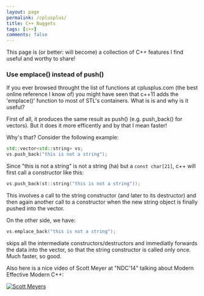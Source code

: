 ```yaml
---
layout: page
permalink: /cplusplus/
title: C++ Nuggets
tags: [c++]
comments: false
---
```

This page is (or better: will become) a collection of C++ features I find useful and worthy to share!

### Use emplace() instead of push()
If you ever browsed throught the list of functions at cplusplus.com (the best online reference I know of) you might have seen that c++11 adds the 'emplace()' function to most of STL's containers. What is is and why is it useful?

First of all, it produces the same result as push() (e.g. push_back() for vectors).
But it does it more efficently and by that I mean faster!

Why's that? Consider the following example:

```c++
std::vector<std::string> vs;
vs.push_back("this is not a string");
```

Since "this is not a string" is not a string (ha) but a ```const char[21]```, c++ will first call a constructor like this:
```c++
vs.push_back(st::string("this is not a string"));
```

This involves a call to the string constructor (and later to its destructor) and then again another call to a constructor when the new string object is finally pushed into the vector.

On the other side, we have:

```c++
vs.emplace_back("this is not a string");
```

skips all the intermediate constructors/destructors and immediatly forwards the data into the vector, so that the string constructor is called only once. Much faster, so good.


Also here is a nice video of Scott Meyer at "NDC'14" talking about Modern Effective Modern C++:


[![Scott Meyers](http://img.youtube.com/vi/IqVZG6jWXvs/0.jpg)](https://vimeo.com/97318797 "Scott Meyers - Modern Effective C++")

